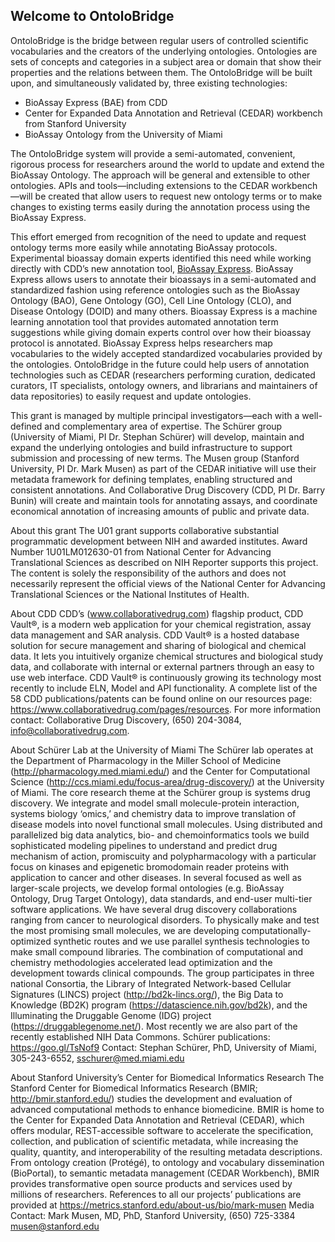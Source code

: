 ## Welcome to OntoloBridge

OntoloBridge is the bridge between regular users of controlled scientific vocabularies and the creators of the underlying ontologies. Ontologies are sets of concepts and categories in a subject area or domain that show their properties and the relations between them. The OntoloBridge will be built upon, and simultaneously validated by, three existing technologies: 
* BioAssay Express (BAE) from CDD
* Center for Expanded Data Annotation and Retrieval (CEDAR) workbench from Stanford University
* BioAssay Ontology from the University of Miami

The OntoloBridge system will provide a semi-automated, convenient, rigorous process for researchers around the world to update and extend the BioAssay Ontology. The approach will be general and extensible to other ontologies. APIs and tools—including extensions to the CEDAR workbench—will be created that allow users to request new ontology terms or to make changes to existing terms easily during the annotation process using the BioAssay Express.

This effort emerged from recognition of the need to update and request ontology terms more easily while annotating BioAssay protocols. Experimental bioassay domain experts identified this need while working directly with CDD’s new annotation tool, [BioAssay Express](https://www.bioassayexpress.com/). BioAssay Express allows users to annotate their bioassays in a semi-automated and standardized fashion using reference ontologies such as the BioAssay Ontology (BAO), Gene Ontology (GO), Cell Line Ontology (CLO), and Disease Ontology (DOID) and many others. Bioassay Express is a machine learning annotation tool that provides automated annotation term suggestions while giving domain experts control over how their bioassay protocol is annotated. BioAssay Express helps researchers map vocabularies to the widely accepted standardized vocabularies provided by the ontologies. OntoloBridge in the future could help users of annotation technologies such as CEDAR (researchers performing curation, dedicated curators, IT specialists, ontology owners, and librarians and maintainers of data repositories) to easily request and update ontologies.

This grant is managed by multiple principal investigators—each with a well-defined and complementary area of expertise. The Schürer group (University of Miami, PI Dr. Stephan Schürer) will develop, maintain and expand the underlying ontologies and build infrastructure to support submission and processing of new terms. The Musen group (Stanford University, PI Dr. Mark Musen) as part of the CEDAR initiative will use their metadata framework for defining templates, enabling structured and consistent annotations. And Collaborative Drug Discovery (CDD, PI Dr. Barry Bunin) will create and maintain tools for annotating assays, and coordinate economical annotation of increasing amounts of public and private data.

About this grant
The U01 grant supports collaborative substantial programmatic development between NIH and awarded institutes. Award Number 1U01LM012630-01 from National Center for Advancing Translational Sciences as described on NIH Reporter supports this project. The content is solely the responsibility of the authors and does not necessarily represent the official views of the National Center for Advancing Translational Sciences or the National Institutes of Health.

About CDD
CDD’s (www.collaborativedrug.com) flagship product, CDD Vault®, is a modern web application for your chemical registration, assay data management and SAR analysis. CDD Vault® is a hosted database solution for secure management and sharing of biological and chemical data. It lets you intuitively organize chemical structures and biological study data, and collaborate with internal or external partners through an easy to use web interface. CDD Vault® is continuously growing its technology most recently to include ELN, Model and API functionality. A complete list of the 58 CDD publications/patents can be found online on our resources page: https://www.collaborativedrug.com/pages/resources.
For more information contact:
Collaborative Drug Discovery, (650) 204-3084, info@collaborativedrug.com.

About Schürer Lab at the University of Miami
The Schürer lab operates at the Department of Pharmacology in the Miller School of Medicine (http://pharmacology.med.miami.edu/) and the Center for Computational Science (http://ccs.miami.edu/focus-area/drug-discovery/) at the University of Miami. The core research theme at the Schürer group is systems drug discovery. We integrate and model small molecule-protein interaction, systems biology ‘omics,’ and chemistry data to improve translation of disease models into novel functional small molecules. Using distributed and parallelized big data analytics, bio- and chemoinformatics tools we build sophisticated modeling pipelines to understand and predict drug mechanism of action, promiscuity and polypharmacology with a particular focus on kinases and epigenetic bromodomain reader proteins with application to cancer and other diseases. In several focused as well as larger-scale projects, we develop formal ontologies (e.g. BioAssay Ontology, Drug Target Ontology), data standards, and end-user multi-tier software applications. We have several drug discovery collaborations ranging from cancer to neurological disorders.
To physically make and test the most promising small molecules, we are developing computationally-optimized synthetic routes and we use parallel synthesis technologies to make small compound libraries. The combination of computational and chemistry methodologies accelerated lead optimization and the development towards clinical compounds.
The group participates in three national Consortia, the Library of Integrated Network-based Cellular Signatures (LINCS) project (http://bd2k-lincs.org/), the Big Data to Knowledge (BD2K) program (https://datascience.nih.gov/bd2k), and the Illuminating the Druggable Genome (IDG) project (https://druggablegenome.net/). Most recently we are also part of the recently established NIH Data Commons.
Schürer publications: https://goo.gl/TsNof9
Contact: Stephan Schürer, PhD, University of Miami, 305-243-6552, sschurer@med.miami.edu

About Stanford University’s Center for Biomedical Informatics Research
The Stanford Center for Biomedical Informatics Research (BMIR; http://bmir.stanford.edu/) studies the development and evaluation of advanced computational methods to enhance biomedicine. BMIR is home to the Center for Expanded Data Annotation and Retrieval (CEDAR), which offers modular, REST-accessible software to accelerate the specification, collection, and publication of scientific metadata, while increasing the quality, quantity, and interoperability of the resulting metadata descriptions. From ontology creation (Protégé), to ontology and vocabulary dissemination (BioPortal), to semantic metadata management (CEDAR Workbench), BMIR provides transformative open source products and services used by millions of researchers.
References to all our projects’ publications are provided at https://metrics.stanford.edu/about-us/bio/mark-musen
Media Contact: Mark Musen, MD, PhD, Stanford University, (650) 725-3384 musen@stanford.edu


